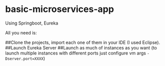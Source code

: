 # basic-microservices-app
Using Springboot, Eureka

All you need is:

##Clone the projects, import each one of them in your IDE (I used Eclipse).
##Launch Eureka Server
##Launch as much of instances as you want (to launch multiple instances with different ports just configure vm args `-Dserver.port=XXXX`)
